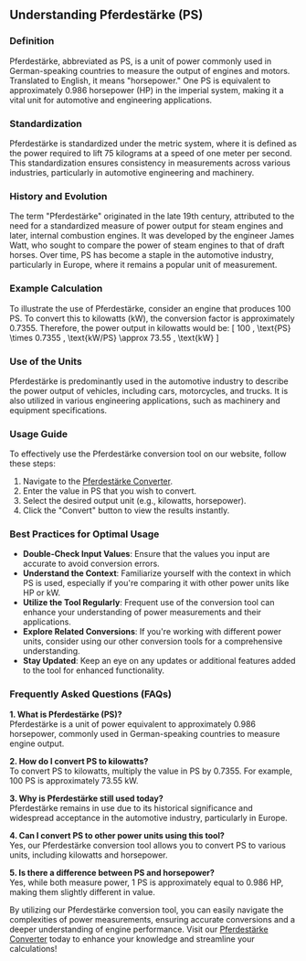 ## Understanding Pferdestärke (PS)

### Definition
Pferdestärke, abbreviated as PS, is a unit of power commonly used in German-speaking countries to measure the output of engines and motors. Translated to English, it means "horsepower." One PS is equivalent to approximately 0.986 horsepower (HP) in the imperial system, making it a vital unit for automotive and engineering applications.

### Standardization
Pferdestärke is standardized under the metric system, where it is defined as the power required to lift 75 kilograms at a speed of one meter per second. This standardization ensures consistency in measurements across various industries, particularly in automotive engineering and machinery.

### History and Evolution
The term "Pferdestärke" originated in the late 19th century, attributed to the need for a standardized measure of power output for steam engines and later, internal combustion engines. It was developed by the engineer James Watt, who sought to compare the power of steam engines to that of draft horses. Over time, PS has become a staple in the automotive industry, particularly in Europe, where it remains a popular unit of measurement.

### Example Calculation
To illustrate the use of Pferdestärke, consider an engine that produces 100 PS. To convert this to kilowatts (kW), the conversion factor is approximately 0.7355. Therefore, the power output in kilowatts would be:
\[ 
100 \, \text{PS} \times 0.7355 \, \text{kW/PS} \approx 73.55 \, \text{kW} 
\]

### Use of the Units
Pferdestärke is predominantly used in the automotive industry to describe the power output of vehicles, including cars, motorcycles, and trucks. It is also utilized in various engineering applications, such as machinery and equipment specifications.

### Usage Guide
To effectively use the Pferdestärke conversion tool on our website, follow these steps:
1. Navigate to the [Pferdestärke Converter](https://www.inayam.co/unit-converter/power).
2. Enter the value in PS that you wish to convert.
3. Select the desired output unit (e.g., kilowatts, horsepower).
4. Click the "Convert" button to view the results instantly.

### Best Practices for Optimal Usage
- **Double-Check Input Values**: Ensure that the values you input are accurate to avoid conversion errors.
- **Understand the Context**: Familiarize yourself with the context in which PS is used, especially if you're comparing it with other power units like HP or kW.
- **Utilize the Tool Regularly**: Frequent use of the conversion tool can enhance your understanding of power measurements and their applications.
- **Explore Related Conversions**: If you're working with different power units, consider using our other conversion tools for a comprehensive understanding.
- **Stay Updated**: Keep an eye on any updates or additional features added to the tool for enhanced functionality.

### Frequently Asked Questions (FAQs)

**1. What is Pferdestärke (PS)?**  
Pferdestärke is a unit of power equivalent to approximately 0.986 horsepower, commonly used in German-speaking countries to measure engine output.

**2. How do I convert PS to kilowatts?**  
To convert PS to kilowatts, multiply the value in PS by 0.7355. For example, 100 PS is approximately 73.55 kW.

**3. Why is Pferdestärke still used today?**  
Pferdestärke remains in use due to its historical significance and widespread acceptance in the automotive industry, particularly in Europe.

**4. Can I convert PS to other power units using this tool?**  
Yes, our Pferdestärke conversion tool allows you to convert PS to various units, including kilowatts and horsepower.

**5. Is there a difference between PS and horsepower?**  
Yes, while both measure power, 1 PS is approximately equal to 0.986 HP, making them slightly different in value. 

By utilizing our Pferdestärke conversion tool, you can easily navigate the complexities of power measurements, ensuring accurate conversions and a deeper understanding of engine performance. Visit our [Pferdestärke Converter](https://www.inayam.co/unit-converter/power) today to enhance your knowledge and streamline your calculations!